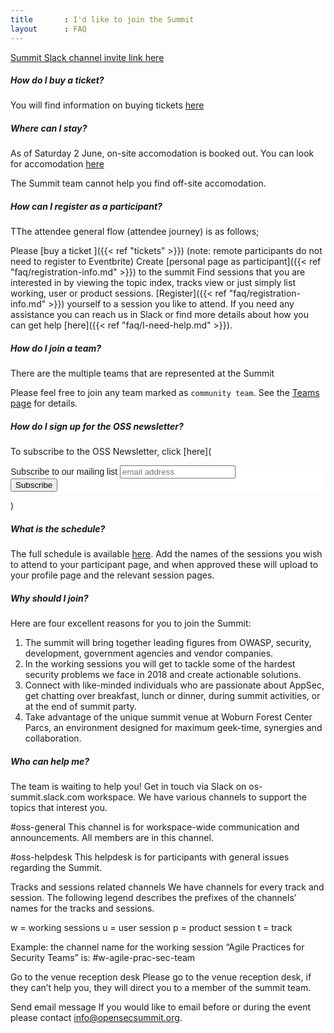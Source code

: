 ```yaml
---
title       : I'd like to join the Summit
layout      : FAQ
---
```


<a href="https://join.slack.com/t/os-summit/shared_invite/enQtMzY4NTk4MzYxNDExLTZjMDFlNDc5YTBkNDU1ZWM5NjM2MDNlZjI0Njc5MDc1NDljOGZjMjliYzNkOTA3OWEyMzczMzI2MjgyYzZlMzc" class="remote_participant"> Summit Slack channel invite link <span>here</span></a>

   
##### How do I buy a ticket?

You will find information on buying tickets [here](https://open-security-summit.org/tickets/)

##### Where can I stay?

As of Saturday 2 June, on-site accomodation is booked out. You can look for accomodation [here](https://www.booking.com/searchresults.en-gb.html?label=gen173nr-1FCAEoggJCAlhYSDNYBGhQiAEBmAEuuAEHyAEM2AEB6AEB-AELkgIBeagCAw&sid=4e9c171fbb85ef8c929b518e15dbc1dd&checkin_month=6&checkin_monthday=3&checkin_year=2018&checkout_month=6&checkout_monthday=4&checkout_year=2018&class_interval=1&dtdisc=0&from_sf=1&group_adults=2&group_children=0&inac=0&index_postcard=0&label_click=undef&no_rooms=1&place_id=ChIJsTVe1NWyd0gRyxjetK_hmUw&place_id_lat=52.0277097&place_id_lon=-0.5325043000000278&postcard=0&room1=A%2CA&sb_price_type=total&src_elem=sb&ss=Center%20Parcs%20Woburn%20Forest%2C%20Millbrook%20Road%2C%20Bedford%2C%20UK&ss_all=0&ssb=empty&sshis=0&ssne=Center%20Parcs%20Woburn%20Forest%2C%20Millbrook%20Road%2C%20Bedford%2C%20UK&ssne_untouched=Center%20Parcs%20Woburn%20Forest%2C%20Millbrook%20Road%2C%20Bedford%2C%20UK&=&order=distance_from_landmark&dst_landmark=gp)

The Summit team cannot help you find off-site accomodation.

##### How can I register as a participant?

TThe attendee general flow (attendee journey) is as follows;

Please [buy a ticket ]({{< ref "tickets" >}}) (note: remote participants do not need to register to Eventbrite)
Create [personal page as participant]({{< ref "faq/registration-info.md" >}}) to the summit
Find sessions that you are interested in by viewing the topic index, tracks view or just simply list working, user or product sessions.
[Register]({{< ref "faq/registration-info.md" >}}) yourself to a session you like to attend.
If you need any assistance you can reach us in Slack or find more details about how you can get help [here]({{< ref "faq/I-need-help.md" >}}).

##### How do I join a team?

There are the multiple teams that are represented at the Summit

Please feel free to join any team marked as `community team`. See the [Teams page](https://open-security-summit.org/teams/) for details.

##### How do I sign up for the OSS newsletter?

To subscribe to the OSS Newsletter, click [here](<link href="//cdn-images.mailchimp.com/embedcode/slim-10_7.css" rel="stylesheet" type="text/css">
<style type="text/css">
    #mc_embed_signup{background:#fff; clear:left; font:14px Helvetica,Arial,sans-serif; }
    /* Add your own MailChimp form style overrides in your site stylesheet or in this style block.
       We recommend moving this block and the preceding CSS link to the HEAD of your HTML file. */
</style>
<div id="mc_embed_signup">
<form action="https://opensecsummit.us18.list-manage.com/subscribe/post?u=b36737d10afec8efd80e5e21d&amp;id=2c3ad4cbec" method="post" id="mc-embedded-subscribe-form" name="mc-embedded-subscribe-form" class="validate" target="_blank" novalidate>
   <div id="mc_embed_signup_scroll">
    <label for="mce-EMAIL">Subscribe to our mailing list</label>
    <input type="email" value="" name="EMAIL" class="email" id="mce-EMAIL" placeholder="email address" required>
   <!-- real people should not fill this in and expect good things - do not remove this or risk form bot signups-->
   <div style="position: absolute; left: -5000px;" aria-hidden="true"><input type="text" name="b_b36737d10afec8efd80e5e21d_2c3ad4cbec" tabindex="-1" value=""></div>
   <div class="clear"><input type="submit" value="Subscribe" name="subscribe" id="mc-embedded-subscribe" class="button"></div>
   </div>
</form>
</div>)

##### What is the schedule?
The full schedule is available [here](https://open-security-summit.org/schedule/). Add the names of the sessions you wish to attend to your participant page, and when approved these will upload to your profile page and the relevant session pages.

##### Why should I join?
Here are four excellent reasons for you to join the Summit:
1. The summit will bring together leading figures from OWASP, security, development, government agencies and vendor companies.
2. In the working sessions you will get to tackle some of the hardest security problems we face in 2018 and create actionable solutions.
3. Connect with like-minded individuals who are passionate about AppSec, get chatting over breakfast, lunch or dinner, during summit activities, or at the end of summit party.
4. Take advantage of the unique summit venue at Woburn Forest Center Parcs, an environment designed for maximum geek-time, synergies and collaboration.

##### Who can help me?

The team is waiting to help you! Get in touch via Slack on os-summit.slack.com workspace.
We have various channels to support the topics that interest you.

#oss-general
This channel is for workspace-wide communication and announcements. All members are in this channel.

#oss-helpdesk
This helpdesk is for participants with general issues regarding the Summit.

Tracks and sessions related channels
We have channels for every track and session. The following legend describes the prefixes of the channels’ names for the tracks and sessions.

w = working sessions
u = user session
p = product session
t = track

Example: the channel name for the working session “Agile Practices for Security Teams” is: #w-agile-prac-sec-team

Go to the venue reception desk
Please go to the venue reception desk, if they can’t help you, they will direct you to a member of the summit team.

Send email message
If you would like to email before or during the event please contact info@opensecsummit.org.

